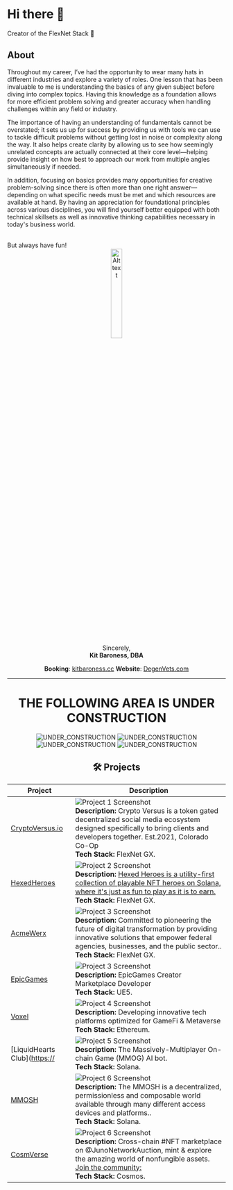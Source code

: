 # Hi there 👋
Creator of the FlexNet Stack 🦀

## About
<p>
Throughout my career, I’ve had the opportunity to wear many hats in different industries and explore a variety of roles. One lesson that has been invaluable to me is understanding the basics of any given subject before diving into complex topics. Having this knowledge as a foundation allows for more efficient problem solving and greater accuracy when handling challenges within any field or industry.
</p>
<p>
The importance of having an understanding of fundamentals cannot be overstated; it sets us up for success by providing us with tools we can use to tackle difficult problems without getting lost in noise or complexity along the way. It also helps create clarity by allowing us to see how seemingly unrelated concepts are actually connected at their core level—helping provide insight on how best to approach our work from multiple angles simultaneously if needed.
</p>
<p>
In addition, focusing on basics provides many opportunities for creative problem-solving since there is often more than one right answer—depending on what specific needs must be met and which resources are available at hand. By having an appreciation for foundational principles across various disciplines, you will find yourself better equipped with both technical skillsets as well as innovative thinking capabilities necessary in today's business world.
</p>
<br>
But always have fun!

<div align="center">
<img src="https://pbs.twimg.com/media/GVt-WMHXwAA9P7j?format=jpg&name=medium" alt="Alt text" width="23%" />
  
Sincerely,  
**Kit Baroness, DBA**

**Booking**: [kitbaroness.cc](http://kitbaroness.cc)
**Website**: [DegenVets.com](http://DegenVets.com)
</div>

--------------------------
<div align="center">
  
# THE FOLLOWING AREA IS UNDER CONSTRUCTION 
  
![UNDER_CONSTRUCTION](https://media1.giphy.com/media/cfGmVRsJI6wq6noGxP/200w.gif?cid=6c09b95268fpx79tknfvj9ov79xhhbczynz300oi2iiaz4h9&ep=v1_gifs_search&rid=200w.gif&ct=g) ![UNDER_CONSTRUCTION](https://media1.giphy.com/media/cfGmVRsJI6wq6noGxP/200w.gif?cid=6c09b95268fpx79tknfvj9ov79xhhbczynz300oi2iiaz4h9&ep=v1_gifs_search&rid=200w.gif&ct=g) 
![UNDER_CONSTRUCTION](https://media1.giphy.com/media/cfGmVRsJI6wq6noGxP/200w.gif?cid=6c09b95268fpx79tknfvj9ov79xhhbczynz300oi2iiaz4h9&ep=v1_gifs_search&rid=200w.gif&ct=g) ![UNDER_CONSTRUCTION](https://media1.giphy.com/media/cfGmVRsJI6wq6noGxP/200w.gif?cid=6c09b95268fpx79tknfvj9ov79xhhbczynz300oi2iiaz4h9&ep=v1_gifs_search&rid=200w.gif&ct=g) 

## 🛠️ Projects

| Project | Description |
|---------|-------------|
| [CryptoVersus.io](https://github.com/cryptoversusio) | ![Project 1 Screenshot](https://your-image-link.com/project1.png) <br> **Description:** Crypto Versus is a token gated decentralized social media ecosystem designed specifically to bring clients and developers together. Est.2021, Colorado Co-Op <br> **Tech Stack:** FlexNet GX. |
| [HexedHeroes](https://x.com/HexedHeroes) | ![Project 2 Screenshot](https://your-image-link.com/project2.png) <br> **Description:** [Hexed Heroes is a utility-first collection of playable NFT heroes on Solana, where it's just as fun to play as it is to earn.](http://discord.gg/zc4EMjstM7) <br> **Tech Stack:** FlexNet GX. |
| [AcmeWerx](https://acmewerx.com) | ![Project 3 Screenshot](https://your-image-link.com/project3.png) <br> **Description:** Committed to pioneering the future of digital transformation by providing innovative solutions that empower federal agencies, businesses, and the public sector.. <br> **Tech Stack:** FlexNet GX. |
| [EpicGames](https://EpicGames.com) | ![Project 3 Screenshot](https://your-image-link.com/project3.png) <br> **Description:** EpicGames Creator Marketplace Developer <br> **Tech Stack:** UE5. |
| [Voxel](https://x.com/VoxelXnetwork) | ![Project 4 Screenshot](https://your-image-link.com/project4.png) <br> **Description:** Developing innovative tech platforms optimized for GameFi & Metaverse <br> **Tech Stack:** Ethereum. |
| [LiquidHearts Club]([https://](https://x.com/LiquidHeartsXOX) | ![Project 5 Screenshot](https://your-image-link.com/project5.png) <br> **Description:** The Massively-Multiplayer On-chain Game (MMOG) AI bot. <br> **Tech Stack:** Solana. |
| [MMOSH](https://x.com/MMOSH_Pit) | ![Project 6 Screenshot](https://your-image-link.com/project6.png) <br> **Description:** The MMOSH is a decentralized, permissionless and composable world available through many different access devices and platforms.. <br> **Tech Stack:** Solana. |
| [CosmVerse](https://cosmverse.com) | ![Project 6 Screenshot](https://your-image-link.com/project6.png) <br> **Description:** Cross-chain #NFT marketplace on @JunoNetworkAuction, mint & explore the amazing world of nonfungible assets.  [Join the community:](http://discord.gg/b9wgpfzGx4) <br> **Tech Stack:** Cosmos. |

</div>

<!--
**KitBaroness/KitBaroness** is a ✨ _special_ ✨ repository because its `README.md` (this file) appears on your GitHub profile.

Here are some ideas to get you started:

- 🔭 I’m currently working on ...
- 🌱 I’m currently learning ...
- 👯 I’m looking to collaborate on ...
- 🤔 I’m looking for help with ...
- 💬 Ask me about ...
- 📫 How to reach me: ...
- 😄 Pronouns: ...
- ⚡ Fun fact: ...
-->

